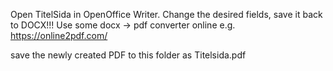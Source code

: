 Open TitelSida in OpenOffice Writer. Change the desired fields, save it back to DOCX!!!
Use some docx -> pdf converter online e.g. https://online2pdf.com/

save the newly created PDF to this folder as Titelsida.pdf

